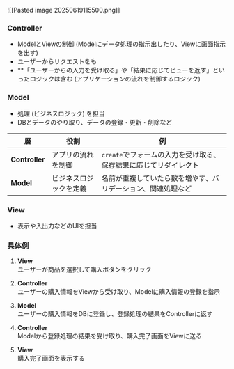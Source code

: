 ![[Pasted image 20250619115500.png]]
### Controller

- ModelとViewの制御 (Modelにデータ処理の指示出したり、Viewに画面指示を出す)
- ユーザーからリクエストをも
- **「ユーザーからの入力を受け取る」や「結果に応じてビューを返す」といったロジックは含む (アプリケーションの流れを制御するロジック)

### Model

- 処理 (ビジネスロジック) を担当
- DBとデータのやり取り、データの登録・更新・削除など

| 層              | 役割          | 例                                    |
| -------------- | ----------- | ------------------------------------ |
| **Controller** | アプリの流れを制御   | `create`でフォームの入力を受け取る、保存結果に応じてリダイレクト |
| **Model**      | ビジネスロジックを定義 | 名前が重複していたら数を増やす、バリデーション、関連処理など       |

### View

- 表示や入出力などのUIを担当

### 具体例

1. **View**  
    ユーザーが商品を選択して購入ボタンをクリック
    
2. **Controller**  
    ユーザーの購入情報をViewから受け取り、Modelに購入情報の登録を指示
    
3. **Model**  
    ユーザーの購入情報をDBに登録し、登録処理の結果をControllerに返す
    
4. **Controller**  
    Modelから登録処理の結果を受け取り、購入完了画面をViewに送る
    
5. **View**  
    購入完了画面を表示する
    